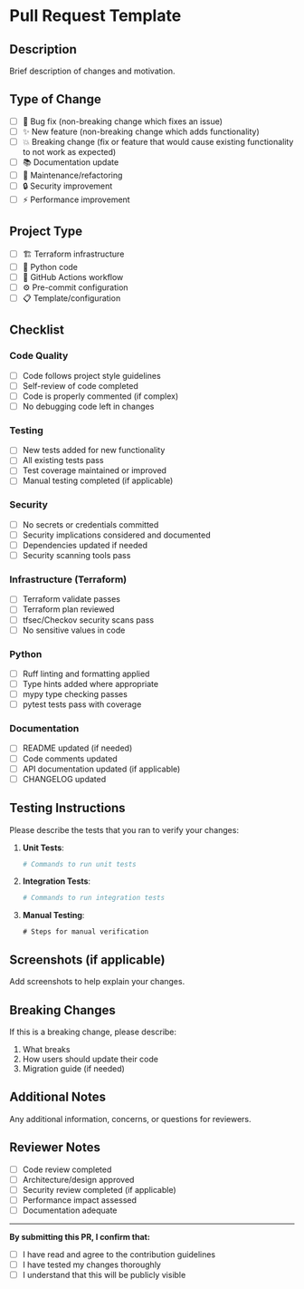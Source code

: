 # Pull Request Template

## Description

Brief description of changes and motivation.

## Type of Change

- [ ] 🐛 Bug fix (non-breaking change which fixes an issue)
- [ ] ✨ New feature (non-breaking change which adds functionality)
- [ ] 💥 Breaking change (fix or feature that would cause existing functionality to not work as expected)
- [ ] 📚 Documentation update
- [ ] 🔧 Maintenance/refactoring
- [ ] 🔒 Security improvement
- [ ] ⚡ Performance improvement

## Project Type

- [ ] 🏗️ Terraform infrastructure
- [ ] 🐍 Python code
- [ ] 🔄 GitHub Actions workflow
- [ ] ⚙️ Pre-commit configuration
- [ ] 📋 Template/configuration

## Checklist

### Code Quality
- [ ] Code follows project style guidelines
- [ ] Self-review of code completed
- [ ] Code is properly commented (if complex)
- [ ] No debugging code left in changes

### Testing
- [ ] New tests added for new functionality
- [ ] All existing tests pass
- [ ] Test coverage maintained or improved
- [ ] Manual testing completed (if applicable)

### Security
- [ ] No secrets or credentials committed
- [ ] Security implications considered and documented
- [ ] Dependencies updated if needed
- [ ] Security scanning tools pass

### Infrastructure (Terraform)
- [ ] Terraform validate passes
- [ ] Terraform plan reviewed
- [ ] tfsec/Checkov security scans pass
- [ ] No sensitive values in code

### Python
- [ ] Ruff linting and formatting applied
- [ ] Type hints added where appropriate
- [ ] mypy type checking passes
- [ ] pytest tests pass with coverage

### Documentation
- [ ] README updated (if needed)
- [ ] Code comments updated
- [ ] API documentation updated (if applicable)
- [ ] CHANGELOG updated

## Testing Instructions

Please describe the tests that you ran to verify your changes:

1. **Unit Tests**: 
   ```bash
   # Commands to run unit tests
   ```

2. **Integration Tests**:
   ```bash
   # Commands to run integration tests
   ```

3. **Manual Testing**:
   ```
   # Steps for manual verification
   ```

## Screenshots (if applicable)

Add screenshots to help explain your changes.

## Breaking Changes

If this is a breaking change, please describe:
1. What breaks
2. How users should update their code
3. Migration guide (if needed)

## Additional Notes

Any additional information, concerns, or questions for reviewers.

## Reviewer Notes

- [ ] Code review completed
- [ ] Architecture/design approved
- [ ] Security review completed (if applicable)
- [ ] Performance impact assessed
- [ ] Documentation adequate

---

**By submitting this PR, I confirm that:**
- [ ] I have read and agree to the contribution guidelines
- [ ] I have tested my changes thoroughly
- [ ] I understand that this will be publicly visible